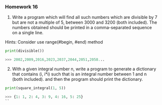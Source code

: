 ### Homework 16

1. Write a program which will find all such numbers which are divisible by 7 but are not a multiple of 5,
between 3000 and 3200 (both included).
The numbers obtained should be printed in a comma-separated sequence on a single line.

Hints: 
Consider use range(#begin, #end) method

```python
print(divisible())

>>> 2002,2009,2016,2023,2037,2044,2051,2058...
```

2. With a given integral number n, write a program to generate a dictionary that contains (i, i*i) such that is an integral number between 1 and n (both included). and then the program should print the dictionary.

```python
print(square_integral(1, 5))

>>> {1: 1, 2: 4, 3: 9, 4: 16, 5: 25}
``
